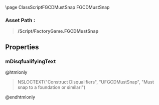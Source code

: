 \page ClassScriptFGCDMustSnap FGCDMustSnap
### Asset Path :
<b><blockquote>/Script/FactoryGame.FGCDMustSnap</blockquote></b>
## Properties

### mDisqfualifyingText
@htmlonly
<blockquote>NSLOCTEXT("Construct Disqualifiers", "UFGCDMustSnap", "Must snap to a foundation or similar!")</blockquote>
@endhtmlonly

